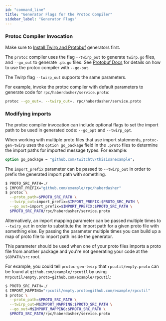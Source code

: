 ```yaml
---
id: "command_line"
title: "Generator Flags for the Protoc Compiler"
sidebar_label: "Generator Flags"
---
```



### Protoc Compiler Invocation

Make sure to [Install Twirp and Protobuf](install.md) generators first.

The `protoc` compiler uses the flag  `--twirp_out` to generate `twirp.go` files, and `--go_out` to generate `.pb.go` files. See [Protobuf Docs](https://developers.google.com/protocol-buffers/docs/reference/go-generated) for details on how to use the protoc compiler with `--go-out`.

The Twirp flag `--twirp_out` supports the same parameters.

For example, invoke the protoc compiler with default parameters to generate code for `rpc/haberdasher/service.proto`:

```sh
protoc --go_out=. --twirp_out=. rpc/haberdasher/service.proto
```


### Modifying imports

The protoc compiler invocation can include optional flags to set the import path to be used in generated code: `--go_opt` and `--twirp_opt`.

When working with multiple proto files that use import statements, `protoc-gen-twirp` uses the `option go_package` field in the `.proto` files to determine the import paths for imported message types. For example:

```protobuf
option go_package = "github.com/twitchtv/thisisanexample";
```

The `import_prefix` parameter can be passed to `--twirp_out` in order to prefix the generated import path with something.

```sh
$ PROTO_SRC_PATH=./
$ IMPORT_PREFIX="github.com/example/rpc/haberdasher"
$ protoc \
  --proto_path=$PROTO_SRC_PATH \
  --twirp_out=import_prefix=$IMPORT_PREFIX:$PROTO_SRC_PATH \
  --go_out=import_prefix=$IMPORT_PREFIX:$PROTO_SRC_PATH \
  $PROTO_SRC_PATH/rpc/haberdasher/service.proto
```

Alternatively, an import mapping parameter can be passed multiple times to `--twirp_out` in
order to substitute the import path for a given proto file with something else.
By passing the parameter multiple times you can build up a map of proto file to
import path inside the generator.

This parameter should be used when one of your proto files imports a proto
file from another package and you're not generating your code at the
`$GOPATH/src` root.

For example, you could tell `protoc-gen-twirp` that
`rpcutil/empty.proto` can be found at `github.com/example/rpcutil` by using
`Mrpcutil/empty.proto=github.com/example/rpcutil`:

```sh
$ PROTO_SRC_PATH=./
$ IMPORT_MAPPING="rpcutil/empty.proto=github.com/example/rpcutil"
$ protoc \
  --proto_path=$PROTO_SRC_PATH \
  --twirp_out=M$IMPORT_MAPPING:$PROTO_SRC_PATH \
  --go_out=M$IMPORT_MAPPING:$PROTO_SRC_PATH \
  $PROTO_SRC_PATH/rpc/haberdasher/service.proto
```
